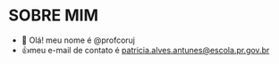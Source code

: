   # SOBRE MIM 
- 👋 Olá! meu nome é @profcoruj
- :+1:meu e-mail de contato é patricia.alves.antunes@escola.pr.gov.br


<!---
profcoruj/profcoruj is a ✨ special ✨ repository because its `README.md` (this file) appears on your GitHub profile.
You can click the Preview link to take a look at your changes.
--->
